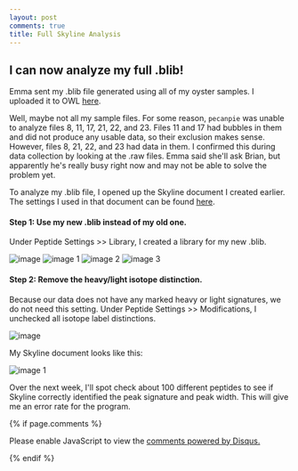 ```yaml
---
layout: post
comments: true
title: Full Skyline Analysis
---
```


## I can now analyze my full .blib!

Emma sent my .blib file generated using all of my oyster samples. I uploaded it to OWL [here](http://owl.fish.washington.edu/spartina/DNR_Skyline_20170505/gigas-20170505.blib).

Well, maybe not all my sample files. For some reason, `pecanpie` was unable to analyze files 8, 11, 17, 21, 22, and 23. Files 11 and 17 had bubbles in them and did not produce any usable data, so their exclusion makes sense. However, files 8, 21, 22, and 23 had data in them. I confirmed this during data collection by looking at the .raw files. Emma said she'll ask Brian, but apparently he's really busy right now and may not be able to solve the problem yet.

To analyze my .blib file, I opened up the Skyline document I created earlier. The settings I used in that document can be found [here](https://yaaminiv.github.io/Skyline-Test-2/).

#### Step 1: Use my new .blib instead of my old one.
Under Peptide Settings >> Library, I created a library for my new .blib.

![image](https://cloud.githubusercontent.com/assets/22335838/25776488/2176971e-3274-11e7-9126-daadd9d8e434.png)
![image 1](https://cloud.githubusercontent.com/assets/22335838/25776489/249978bc-3274-11e7-8931-5793f776df33.png)
![image 2](https://cloud.githubusercontent.com/assets/22335838/25776490/2499df82-3274-11e7-9e24-b43a850e1237.png)
![image 3](https://cloud.githubusercontent.com/assets/22335838/25776491/249a203c-3274-11e7-8b48-dabfbbbd5d43.png)

#### Step 2: Remove the heavy/light isotope distinction.
Because our data does not have any marked heavy or light signatures, we do not need this setting. Under Peptide Settings >> Modifications, I unchecked all isotope label distinctions.

![image](https://cloud.githubusercontent.com/assets/22335838/25776503/8a027960-3274-11e7-8d57-6942edf3d3c8.png)

My Skyline document looks like this:

![image 1](https://cloud.githubusercontent.com/assets/22335838/25776504/8fa1c8c6-3274-11e7-8250-3ac108ac39ce.png)

Over the next week, I'll spot check about 100 different peptides to see if Skyline correctly identified the peak signature and peak width. This will give me an error rate for the program.

{% if page.comments %}

<div id="disqus_thread"></div>
<script>

/**
*  RECOMMENDED CONFIGURATION VARIABLES: EDIT AND UNCOMMENT THE SECTION BELOW TO INSERT DYNAMIC VALUES FROM YOUR PLATFORM OR CMS.
*  LEARN WHY DEFINING THESE VARIABLES IS IMPORTANT: https://disqus.com/admin/universalcode/#configuration-variables*/
/*
var disqus_config = function () {
this.page.url = PAGE_URL;  // Replace PAGE_URL with your page's canonical URL variable
this.page.identifier = PAGE_IDENTIFIER; // Replace PAGE_IDENTIFIER with your page's unique identifier variable
};
*/
(function() { // DON'T EDIT BELOW THIS LINE
var d = document, s = d.createElement('script');
s.src = 'https://the-responsible-grad-student.disqus.com/embed.js';
s.setAttribute('data-timestamp', +new Date());
(d.head || d.body).appendChild(s);
})();
</script>
<noscript>Please enable JavaScript to view the <a href="https://disqus.com/?ref_noscript">comments powered by Disqus.</a></noscript>

{% endif %}

<script id="dsq-count-scr" src="//the-responsible-grad-student.disqus.com/count.js" async></script>

